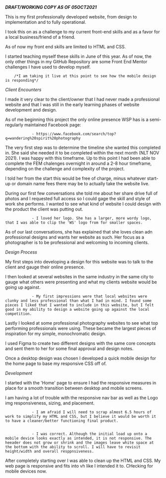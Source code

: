 ***DRAFT/WORKING COPY AS OF 05OCT2021***

This is my first professionally developed website, from design to implementation and to fully operational. 

I took this on as a challenge to my current front-end skills and as a favor for a local business/friend of a friend. 

As of now my front end skills are limited to HTML and CSS. 

I started teaching myself these skills in June of this year. As of now, the only other things in my GitHub Repository are some Front End Mentor challenges I have used to develop myself.

        /*I am taking it live at this point to see how the mobile design is responding*/



*Client Encounters*

I made it very clear to the client/owner that I had never made a professional website and that I was still in the early learning phases of website development and design.

As of me beginning this project the only online presence WSP has is a semi-regularly maintained Facebook page:

                - https://www.facebook.com/search/top?q=wandering%20spirit%20photography


The very first step was to determine the timeline she wanted this completed in. She said she needed it to be completed within the next month (NLT NOV 2021). I was happy with this timeframe. Up to this point I had been able to complete the FEM chalenges overnight in around a 2-8 hour timeframe, depending on the challenge and complexity of the project.

I told her from the start this would be free of charge, minus whatever start-up or domain name fees there may be to actually take the website live.

During our first few conversations she told me about her share drive full of photos and I requested full access so I could gage the skill and style of work she performs. I wanted to see what kind of website I could design with the product the client was putting out.

                - I loved her logo. She has a larger, more wordy logo, that I was able to clip the 'WS' logo from for smaller spaces.
                

As of our last conversations, she has explained that she loves clean adn professional designs and wants her website as such. Her focus as a photographer is to be professional and welcoming to incoming clients.



*Design Process*

My first steps into developing a design for this website was to talk to the client and gauge their online presence.

I then looked at several websites in the same industry in the same city to gauge what others were presenting and what my clients website would be going up against.

                - My first impressions were that local websites were clunky and less professional than what I had in mind. I found some pieces I liked that I wanted to include in this website, but I felt good in my ability to design a website going up against the local competition.
                
  
Lastly I looked at some professional photography websites to see what top performing professionals were using. These became the largest pieces of inspiration for my simple, monochromatic design.

I used Figma to create two different designs with the same core concepts and sent them to her for some final approval and design notes.

Once a desktop design was chosen I developed a quick mobile design for the home page to base my responsive CSS off of.



*Development*

I started with the 'Home' page to ensure I had the responsive measures in place for a smooth transition between desktop and mobile screens.

I am having a lot of trouble with the responsive nav bar as well as the Logo img responsiveness, sizing, and placement.

                - I am afraid I will need to scrap almost 6.5 hours of work to simplify my HTML and CSS, but I believe it would be worth it to have a cleaner/better functioning final product.
                
                
                - I was correct. Although the initial load up onto a mobile device looks exactly as intended, it is not responsive. The heeader does not grow or shrink and the images leave white space at the bottom with the ability to scroll. I will have to revisit height/width and overall resppnsiveness.


After completely starting over I was able to clean up the HTML and CSS. My web page is responsive and fits into vh like I intended it to. CHecking for mobile devices now.
                
 
